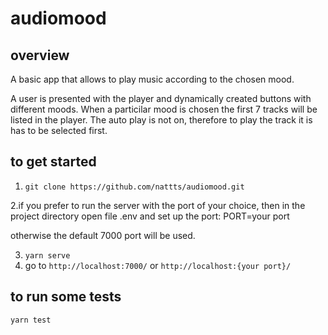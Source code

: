 # audiomood

## overview

A basic app that allows to play music according to the chosen mood.

 A user is presented with the player and dynamically created buttons with different moods. When a particilar mood is chosen the first 7 tracks will be listed in the player. The auto play is not on, therefore to play the track it is has to be selected first.

## to get started

1. `git clone https://github.com/nattts/audiomood.git`

2.if you prefer to run the server with the port of your choice, then in the project directory open file .env and set up the port:
PORT=your port

otherwise the default 7000 port will be used.

3. `yarn serve`
4. go to `http://localhost:7000/` or `http://localhost:{your port}/`

## to run some tests

`yarn test`
